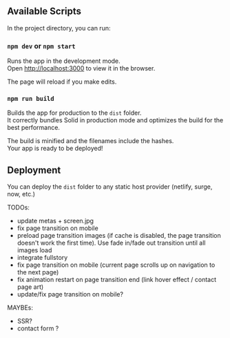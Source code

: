 ## Available Scripts

In the project directory, you can run:

### `npm dev` or `npm start`

Runs the app in the development mode.<br>
Open [http://localhost:3000](http://localhost:3000) to view it in the browser.

The page will reload if you make edits.<br>

### `npm run build`

Builds the app for production to the `dist` folder.<br>
It correctly bundles Solid in production mode and optimizes the build for the best performance.

The build is minified and the filenames include the hashes.<br>
Your app is ready to be deployed!

## Deployment

You can deploy the `dist` folder to any static host provider (netlify, surge, now, etc.)



TODOs:
- update metas + screen.jpg
- fix page transition on mobile
- preload page transition images (if cache is disabled, the page transition doesn't work the first time). Use fade in/fade out transition until all images load
- integrate fullstory
- fix page transition on mobile (current page scrolls up on navigation to the next page)
- fix animation restart on page transition end (link hover effect / contact page art)
- update/fix page transition on mobile?

MAYBEs:
- SSR?
- contact form ?